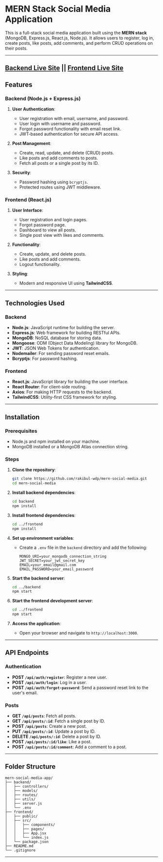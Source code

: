# **MERN Stack Social Media Application**

This is a full-stack social media application built using the **MERN stack** (MongoDB, Express.js, React.js, Node.js). It allows users to register, log in, create posts, like posts, add comments, and perform CRUD operations on their posts.

---

## **[Backend Live Site](https://mern-social-media-rakibul-wdp.onrender.com) || [Frontend Live Site](https://mern-social-rakibul-wdp.netlify.app)**

## **Features**

### **Backend (Node.js + Express.js)**

1. **User Authentication**:

   - User registration with email, username, and password.
   - User login with username and password.
   - Forgot password functionality with email reset link.
   - JWT-based authentication for secure API access.

2. **Post Management**:

   - Create, read, update, and delete (CRUD) posts.
   - Like posts and add comments to posts.
   - Fetch all posts or a single post by its ID.

3. **Security**:
   - Password hashing using `bcryptjs`.
   - Protected routes using JWT middleware.

### **Frontend (React.js)**

1. **User Interface**:

   - User registration and login pages.
   - Forgot password page.
   - Dashboard to view all posts.
   - Single post view with likes and comments.

2. **Functionality**:

   - Create, update, and delete posts.
   - Like posts and add comments.
   - Logout functionality.

3. **Styling**:
   - Modern and responsive UI using **TailwindCSS**.

---

## **Technologies Used**

### **Backend**

- **Node.js**: JavaScript runtime for building the server.
- **Express.js**: Web framework for building RESTful APIs.
- **MongoDB**: NoSQL database for storing data.
- **Mongoose**: ODM (Object Data Modeling) library for MongoDB.
- **JWT**: JSON Web Tokens for authentication.
- **Nodemailer**: For sending password reset emails.
- **Bcryptjs**: For password hashing.

### **Frontend**

- **React.js**: JavaScript library for building the user interface.
- **React Router**: For client-side routing.
- **Axios**: For making HTTP requests to the backend.
- **TailwindCSS**: Utility-first CSS framework for styling.

---

## **Installation**

### **Prerequisites**

- Node.js and npm installed on your machine.
- MongoDB installed or a MongoDB Atlas connection string.

### **Steps**

1. **Clone the repository**:

   ```bash
   git clone https://github.com/rakibul-wdp/mern-social-media.git
   cd mern-social-media
   ```

2. **Install backend dependencies**:

   ```bash
   cd backend
   npm install
   ```

3. **Install frontend dependencies**:

   ```bash
   cd ../frontend
   npm install
   ```

4. **Set up environment variables**:

   - Create a `.env` file in the `backend` directory and add the following:
     ```env
     MONGO_URI=your_mongodb_connection_string
     JWT_SECRET=your_jwt_secret_key
     EMAIL=your_email@gmail.com
     EMAIL_PASSWORD=your_email_password
     ```

5. **Start the backend server**:

   ```bash
   cd ../backend
   npm start
   ```

6. **Start the frontend development server**:

   ```bash
   cd ../frontend
   npm start
   ```

7. **Access the application**:
   - Open your browser and navigate to `http://localhost:3000`.

---

## **API Endpoints**

### **Authentication**

- **POST `/api/auth/register`**: Register a new user.
- **POST `/api/auth/login`**: Log in a user.
- **POST `/api/auth/forgot-password`**: Send a password reset link to the user's email.

### **Posts**

- **GET `/api/posts`**: Fetch all posts.
- **GET `/api/posts/:id`**: Fetch a single post by ID.
- **POST `/api/posts`**: Create a new post.
- **PUT `/api/posts/:id`**: Update a post by ID.
- **DELETE `/api/posts/:id`**: Delete a post by ID.
- **POST `/api/posts/:id/like`**: Like a post.
- **POST `/api/posts/:id/comment`**: Add a comment to a post.

---

## **Folder Structure**

```
mern-social-media-app/
├── backend/
│   ├── controllers/
│   ├── models/
│   ├── routes/
│   ├── utils/
│   ├── server.js
│   └── .env
├── frontend/
│   ├── public/
│   ├── src/
│   │   ├── components/
│   │   ├── pages/
│   │   ├── App.jsx
│   │   └── index.js
│   └── package.json
├── README.md
└── .gitignore
```

---
